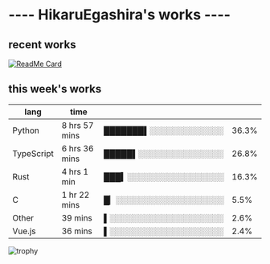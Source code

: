 # ---- HikaruEgashira's works ----

## recent works

[![ReadMe Card](https://github-readme-stats.vercel.app/api/pin/?username=twin-te&repo=twinte-front)](https://github.com/twin-te/twinte-front)

## this week's works

| lang        | time           |                       |        |
| ----------- | -------------- | --------------------- | ------ |
| Python      | 8 hrs 57 mins  | ███████▌░░░░░░░░░░░░░ |  36.3% |
| TypeScript  | 6 hrs 36 mins  | █████▌░░░░░░░░░░░░░░░ |  26.8% |
| Rust        | 4 hrs 1 min    | ███▍░░░░░░░░░░░░░░░░░ |  16.3% |
| C           | 1 hr 22 mins   | █▏░░░░░░░░░░░░░░░░░░░ |   5.5% |
| Other       | 39 mins        | ▌░░░░░░░░░░░░░░░░░░░░ |   2.6% |
| Vue.js      | 36 mins        | ▌░░░░░░░░░░░░░░░░░░░░ |   2.4% |

![trophy](https://github-profile-trophy.vercel.app/?username=HikaruEgashira&theme=flat)
